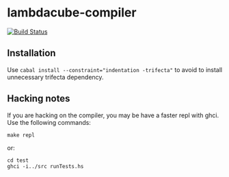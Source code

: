 # lambdacube-compiler

[![Build Status](https://travis-ci.org/lambdacube3d/lambdacube-compiler.svg)](https://travis-ci.org/lambdacube3d/lambdacube-compiler)

## Installation

Use `cabal install --constraint="indentation -trifecta"` to avoid to install unnecessary trifecta dependency.

## Hacking notes

If you are hacking on the compiler, you may be have a faster repl with ghci. Use the following commands:

    make repl

or:

    cd test
    ghci -i../src runTests.hs
